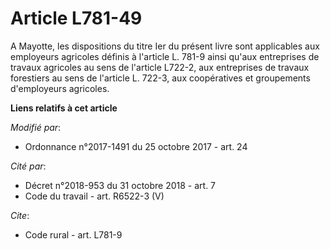 # Article L781-49

A Mayotte, les dispositions du titre Ier du présent livre sont applicables aux employeurs agricoles définis à l'article L.
781-9 ainsi qu'aux entreprises de travaux agricoles au sens de l'article L722-2, aux entreprises de travaux forestiers au
sens de l'article L. 722-3, aux coopératives et groupements d'employeurs agricoles.

**Liens relatifs à cet article**

_Modifié par_:

  - Ordonnance n°2017-1491 du 25 octobre 2017 - art. 24

_Cité par_:

  - Décret n°2018-953 du 31 octobre 2018 - art. 7
  - Code du travail - art. R6522-3 (V)

_Cite_:

  - Code rural - art. L781-9
